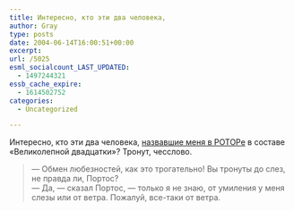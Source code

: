 ```yaml
---
title: Интересно, кто эти два человека,
author: Gray
type: posts
date: 2004-06-14T16:00:51+00:00
excerpt:
url: /5025
esml_socialcount_LAST_UPDATED:
  - 1497244321
essb_cache_expire:
  - 1614502752
categories:
  - Uncategorized

---
```








Интересно, кто эти два человека, <a href="http://www.ezhe.ru/POTOP/2004.magnificent20.html" target="_blank">назвавшие меня в РОТОРе</a> в составе &#171;Великолепной двадцатки&#187;? Тронут, чесслово.

> &#8212; Обмен любезностей, как это трогательно! Вы тронуты до слез, не правда ли, Портос?  
> &#8212; Да, &#8212; сказал Портос, &#8212; только я не знаю, от умиления у меня слезы или от ветра. Пожалуй, все-таки от ветра.